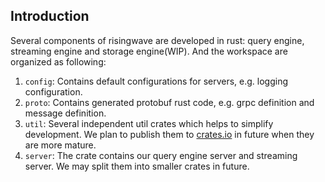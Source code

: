 ## Introduction

Several components of risingwave are developed in rust: query engine, streaming engine and storage engine(WIP). And 
the workspace are organized as following:

1. `config`: Contains default configurations for servers, e.g. logging configuration.
2. `proto`: Contains generated protobuf rust code, e.g. grpc definition and message definition.
3. `util`: Several independent util crates which helps to simplify development. We plan to publish them to 
[crates.io](crates.io) in future when they are more mature.
4. `server`: The crate contains our query engine server and streaming server. We may split them into smaller crates 
   in future.